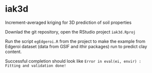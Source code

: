 # iak3d
Increment-averaged kriging for 3D prediction of soil properties

Downlad the git repository, open the RStudio project `iak3d.Rproj`

Run the script `egEdgeroi.R` from the project to make the example from Edgeroi dataset (data from GSIF and ithir packages) run to predict clay content.

Successful completion should look like `Error in eval(ei, envir) : Fitting and validation done!`
